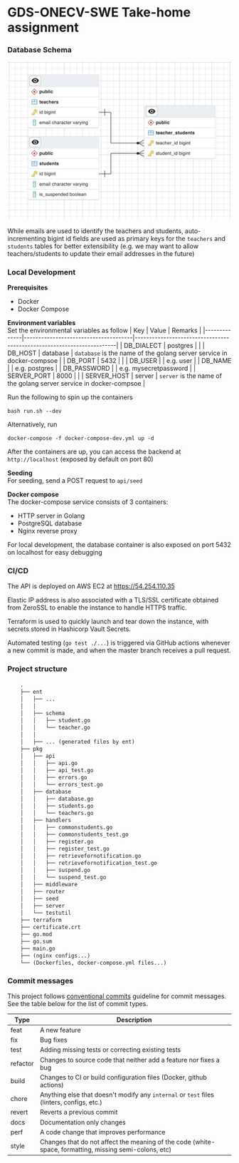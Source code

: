 # GDS-ONECV-SWE Take-home assignment

### Database Schema
![entity relation diagram](erd.jpg)

While emails are used to identify the teachers and students, auto-incrementing bigint id fields are used as primary keys for the `teachers` and `students` tables for better extensibility (e.g. we may want to allow teachers/students to update their email addresses in the future)

### Local Development
**Prerequisites**
- Docker
- Docker Compose

**Environment variables**\
Set the environmental variables as follow
| Key | Value | Remarks |
|--------------|--------------------------------------|-----------------------------------------------------------------------|
| DB_DIALECT | postgres | |
| DB_HOST | database | `database` is the name of the golang server service in docker-compsoe |
| DB_PORT | 5432 | |
| DB_USER | | e.g. user |
| DB_NAME | | e.g. postgres |
| DB_PASSWORD | | e.g. mysecretpassword |
| SERVER_PORT | 8000 | |
| SERVER_HOST | server | `server` is the name of the golang server service in docker-compsoe |

Run the following to spin up the containers
```
bash run.sh --dev
```
Alternatively, run
```
docker-compose -f docker-compose-dev.yml up -d
```

After the containers are up, you can access the backend at `http://localhost` (exposed by default on port 80)

**Seeding**\
For seeding, send a POST request to `api/seed`

**Docker compose**\
The docker-compose service consists of 3 containers:
- HTTP server in Golang
- PostgreSQL database
- Nginx reverse proxy

For local development, the database container is also exposed on port 5432 on localhost for easy debugging

### CI/CD
The API is deployed on AWS EC2 at https://54.254.110.35

Elastic IP address is also associated with a TLS/SSL certificate obtained from ZeroSSL to enable the instance to handle HTTPS traffic.

Terraform is used to quickly launch and tear down the instance, with secrets stored in Hashicorp Vault Secrets.

Automated testing (`go test ./...`) is triggered via GitHub actions whenever a new commit is made, and when the master branch receives a pull request.

### Project structure
```
    .
    ├── ent
    │   ├── ...
    │   │   
    │   ├── schema
    │   │   ├── student.go
    │   │   └── teacher.go
    │   │
    │   ├── ... (generated files by ent)
    ├── pkg
    │   ├── api
    │   │   ├── api.go
    │   │   ├── api_test.go
    │   │   ├── errors.go
    │   │   └── errors_test.go
    │   ├── database
    │   │   ├── database.go
    │   │   ├── students.go
    │   │   └── teachers.go
    │   ├── handlers
    │   │   ├── commonstudents.go
    │   │   ├── commonstudents_test.go
    │   │   ├── register.go
    │   │   ├── register_test.go
    │   │   ├── retrievefornotification.go
    │   │   ├── retrievefornotification_test.go
    │   │   ├── suspend.go
    │   │   └── suspend_test.go
    │   ├── middleware
    │   ├── router 
    │   ├── seed
    │   ├── server
    │   └── testutil
    ├── terraform
    ├── certificate.crt
    ├── go.mod
    ├── go.sum
    ├── main.go
    ├── (nginx configs...)
    └── (Dockerfiles, docker-compose.yml files...)
```

### Commit messages

This project follows [conventional commits](https://www.conventionalcommits.org/en/v1.0.0/) guideline for commit messages. See the table below for the list of commit types.

| Type     | Description                                                                                            |
| -------- | ------------------------------------------------------------------------------------------------------ |
| feat     | A new feature                                                                                          |
| fix      | Bug fixes                                                                                              |
| test     | Adding missing tests or correcting existing tests                                                      |
| refactor | Changes to source code that neither add a feature nor fixes a bug                                      |
| build    | Changes to CI or build configuration files (Docker, github actions)                                    |
| chore    | Anything else that doesn't modify any `internal` or `test` files (linters, configs, etc.)              |
| revert   | Reverts a previous commit                                                                              |
| docs     | Documentation only changes                                                                             |
| perf     | A code change that improves performance                                                                |
| style    | Changes that do not affect the meaning of the code (white-space, formatting, missing semi-colons, etc) |
